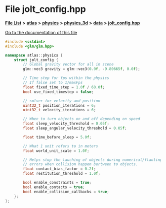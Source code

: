 

# File jolt\_config.hpp

[**File List**](files.md) **>** [**atlas**](dir_1e6ffef027cfcf7ded3287660b505c9f.md) **>** [**physics**](dir_40e4880a491f87475db52b6f14fdb765.md) **>** [**physics\_3d**](dir_ab5034a21b7aebf79f76e5e8638ac885.md) **>** [**data**](dir_979e5e81d6b989d5f059c91b3771cf0a.md) **>** [**jolt\_config.hpp**](jolt__config_8hpp.md)

[Go to the documentation of this file](jolt__config_8hpp.md)


```C++
#include <cstdint>
#include <glm/glm.hpp>

namespace atlas::physics {
    struct jolt_config {
        // Global gravity vector for all in scene
        glm::vec3 gravity = glm::vec3(0.0f, -9.80665f, 0.0f);

        // Time step for fps within the physics
        // If false set to 1/maxFps
        float fixed_time_step = 1.0f / 60.0f;
        bool use_fixed_timestep = false;

        // solver for velocity and position
        uint32_t position_iterations = 6;
        uint32_t velocity_iterations = 6;

        // When to turn objects on and off depending on speed
        float sleep_velocity_threshold = 0.05f;
        float sleep_angular_velocity_threshold = 0.05f;

        float time_before_sleep = 5.0f;

        // What 1 unit refers to in meters
        float world_unit_scale = 1.0f;

        // Helps stop the lauching of objects during numerical/flaoting point
        // errors when collision happen bertween to objects.
        float contact_bias_factor = 0.2f;
        float restitution_threshold = 1.0f;

        bool enable_constraints = true;
        bool enable_contacts = true;
        bool enable_collision_callbacks = true;
    };
};
```


